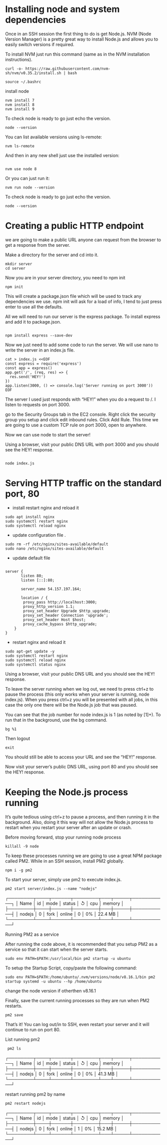 # Installing node and system dependencies
Once in an SSH session the first thing to do is get Node.js. NVM (Node Version Manager) is a pretty great way to install Node.js and allows you to easily switch versions if required.

To install NVM just run this command (same as in the NVM installation instructions).

```shell
curl -o- https://raw.githubusercontent.com/nvm-sh/nvm/v0.35.2/install.sh | bash

source ~/.bashrc
```
install node

```shell
nvm install 7
nvm install 8
nvm install 9
```

To check node is ready to go just echo the version.

```shell
node --version
```

You can list available versions using ls-remote:

```shell
nvm ls-remote
```

And then in any new shell just use the installed version:

```shell

nvm use node 8
```

Or you can just run it:

```shell
nvm run node --version

```

To check node is ready to go just echo the version.

```shell
node --version
```

# Creating a public HTTP endpoint
we are going to make a public URL anyone can request from the browser to get a response from the server.

Make a directory for the server and cd into it.

```shell
mkdir server
cd server
```
Now you are in your server directory, you need to npm init

```shell
npm init
```
This will create a package.json file which will be used to track any dependencies we use. npm init will ask for a load of info, I tend to just press enter to use all the defaults.

All we will need to run our server is the express package. To install express and add it to package.json.

```shell

npm install express --save-dev
```
Now we just need to add some code to run the server. We will use nano to write the server in an index.js file.

```shell
cat > index.js <<EOF
const express = require('express')
const app = express()
app.get('/', (req, res) => {
  res.send('HEY!')
})
app.listen(3000, () => console.log('Server running on port 3000'))
EOF

```
The server I used just responds with “HEY!” when you do a request to /. I listen to requests on port 3000.

go to the Security Groups tab in the EC2 console. Right click the security group you setup and click edit inbound rules. Click Add Rule. This time we are going to use a custom TCP rule on port 3000, open to anywhere.

Now we can use node to start the server!

Using a browser, visit your public DNS URL with port 3000 and you should see the HEY! response.


```shell

node index.js

```
# Serving HTTP traffic on the standard port, 80

* install restart nginx and reload it 

```
sudo apt install nginx
sudo systemctl restart nginx
sudo systemctl reload nginx
```

* update configuration file .

```
sudo rm -rf /etc/nginx/sites-available/default
sudo nano /etc/nginx/sites-available/default
```

* update default file

```shell

server {
       listen 80;
       listen [::]:80;

       server_name 54.157.197.164;

       location / {
        proxy_pass http://localhost:3000;
        proxy_http_version 1.1;
        proxy_set_header Upgrade $http_upgrade;
        proxy_set_header Connection 'upgrade';
        proxy_set_header Host $host;
        proxy_cache_bypass $http_upgrade;
    }
}

```
* restart nginx and reload it 

```
sudo apt-get update -y
sudo systemctl restart nginx
sudo systemctl reload nginx
sudo systemctl status nginx
```
Using a browser, visit your public DNS URL and you should see the HEY! response.

To leave the server running when we log out, we need to press ctrl+z to pause the process (this only works when your server is running, node index.js). When you press ctrl+z you will be presented with all jobs, in this case the only one there will be the Node.js job that was paused.

You can see that the job number for node index.js is 1 (as noted by [1]+). To run that in the background, use the bg command.
```shell
bg %1
```
Then logout
```shell
exit
```
You should still be able to access your URL and see the “HEY!” response.

Now visit your server’s public DNS URL, using port 80 and you should see the HEY! response.

# Keeping the Node.js process running

It’s quite tedious using ctrl+z to pause a process, and then running it in the background. Also, doing it this way will not allow the Node.js process to restart when you restart your server after an update or crash.

Before moving forward, stop your running node process

```shell
killall -9 node
```
To keep these processes running we are going to use a great NPM package called PM2. While in an SSH session, install PM2 globally.

```shell
npm i -g pm2
```
To start your server, simply use pm2 to execute index.js.

```shell
pm2 start server/index.js --name "nodejs"
```
┌────────┬────┬──────┬────────┬───┬─────┬───────────┐
│ Name   │ id │ mode │ status │ ↺ │ cpu │ memory    │
├────────┼────┼──────┼────────┼───┼─────┼───────────┤
│ nodejs │ 0  │ fork │ online │ 0 │ 0%  │ 22.4 MB   │
└────────┴────┴──────┴────────┴───┴─────┴───────────┘

Running PM2 as a service

After running the code above, it is recommended that you setup PM2 as a service so that it can start when the server starts.

```
sudo env PATH=$PATH:/usr/local/bin pm2 startup -u ubuntu
```
To setup the Startup Script, copy/paste the following command:

```
sudo env PATH=$PATH:/home/ubuntu/.nvm/versions/node/v8.16.1/bin pm2 startup systemd -u ubuntu --hp /home/ubuntu
```
change the node version if otherthen v8.16.1

Finally, save the current running processes so they are run when PM2 restarts.

```shell
pm2 save
```
That’s it! You can log out/in to SSH, even restart your server and it will continue to run on port 80.

List running pm2
```
 pm2 ls
```
┌────────┬────┬──────┬────────┬───┬─────┬───────────┐
│ Name   │ id │ mode │ status │ ↺ │ cpu │ memory    │
├────────┼────┼──────┼────────┼───┼─────┼───────────┤
│ nodejs │ 0  │ fork │ online │ 0 │ 0%  │ 41.3 MB   │
└────────┴────┴──────┴────────┴───┴─────┴───────────┘

restart running pm2 by name

```
pm2 restart nodejs
```
┌────────┬────┬──────┬────────┬───┬─────┬───────────┐
│ Name   │ id │ mode │ status │ ↺ │ cpu │ memory    │
├────────┼────┼──────┼────────┼───┼─────┼───────────┤
│ nodejs │ 0  │ fork │ online │ 1 │ 0%  │ 15.2 MB   │
└────────┴────┴──────┴────────┴───┴─────┴───────────┘
